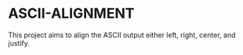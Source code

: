 # ASCII-ALIGNMENT
This project aims to align the ASCII output either left, right, center, and justify.
